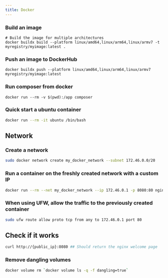 ```yaml
---
title: Docker
---
```


### Build an image
```
# Build the image for multiple architectures
docker buildx build --platform linux/amd64,linux/arm64,linux/armv7 -t myregistry/myimage:latest .
```

### Push an image to DockerHub
```
docker buildx push --platform linux/amd64,linux/arm64,linux/armv7 myregistry/myimage:latest
```

### Run composer from docker
```
docker run --rm -v $(pwd):/app composer
```

### Quick start a ubuntu container
```bash
docker run --rm -it ubuntu /bin/bash
```

## Network
### Create a network
```bash
sudo docker network create my_docker_network --subnet 172.46.0.0/20
```
### Run a container on the freshly created network with a custom IP
```bash
docker run --rm --net my_docker_network --ip 172.46.0.1 -p 8080:80 nginx
```
### When using UFW, allow the traffic to the previously created container
```bash
sudo ufw route allow proto tcp from any to 172.46.0.1 port 80
```
## Check if it works
```bash
curl http://{public_ip}:8080 ## Should return the nginx welcome page
```
### Remove dangling volumes
```bash
docker volume rm `docker volume ls -q -f dangling=true`
```
